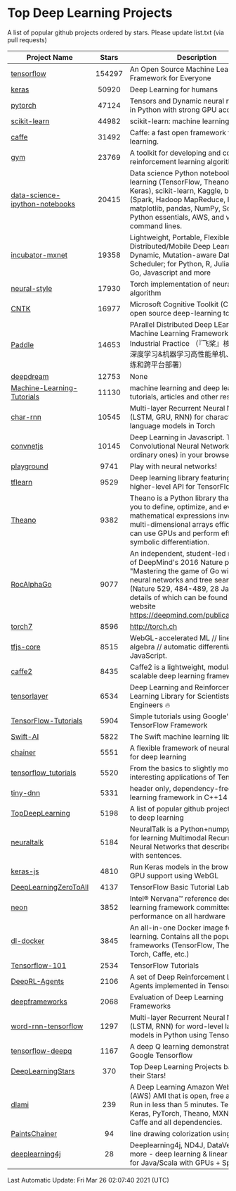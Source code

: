 # Top Deep Learning Projects
A list of popular github projects ordered by stars.
Please update list.txt (via pull requests)

|Project Name| Stars | Description |
| ---------- |:-----:| ----------- |
| [tensorflow](https://github.com/tensorflow/tensorflow) | 154297 | An Open Source Machine Learning Framework for Everyone |
| [keras](https://github.com/keras-team/keras) | 50920 | Deep Learning for humans |
| [pytorch](https://github.com/pytorch/pytorch) | 47124 | Tensors and Dynamic neural networks in Python with strong GPU acceleration |
| [scikit-learn](https://github.com/scikit-learn/scikit-learn) | 44982 | scikit-learn: machine learning in Python |
| [caffe](https://github.com/BVLC/caffe) | 31492 | Caffe: a fast open framework for deep learning. |
| [gym](https://github.com/openai/gym) | 23769 | A toolkit for developing and comparing reinforcement learning algorithms. |
| [data-science-ipython-notebooks](https://github.com/donnemartin/data-science-ipython-notebooks) | 20415 | Data science Python notebooks: Deep learning (TensorFlow, Theano, Caffe, Keras), scikit-learn, Kaggle, big data (Spark, Hadoop MapReduce, HDFS), matplotlib, pandas, NumPy, SciPy, Python essentials, AWS, and various command lines. |
| [incubator-mxnet](https://github.com/apache/incubator-mxnet) | 19358 | Lightweight, Portable, Flexible Distributed/Mobile Deep Learning with Dynamic, Mutation-aware Dataflow Dep Scheduler; for Python, R, Julia, Scala, Go, Javascript and more |
| [neural-style](https://github.com/jcjohnson/neural-style) | 17930 | Torch implementation of neural style algorithm |
| [CNTK](https://github.com/microsoft/CNTK) | 16977 | Microsoft Cognitive Toolkit (CNTK), an open source deep-learning toolkit |
| [Paddle](https://github.com/PaddlePaddle/Paddle) | 14653 | PArallel Distributed Deep LEarning: Machine Learning Framework from Industrial Practice （『飞桨』核心框架，深度学习&机器学习高性能单机、分布式训练和跨平台部署） |
| [deepdream](https://github.com/google/deepdream) | 12753 | None |
| [Machine-Learning-Tutorials](https://github.com/ujjwalkarn/Machine-Learning-Tutorials) | 11130 | machine learning and deep learning tutorials, articles and other resources  |
| [char-rnn](https://github.com/karpathy/char-rnn) | 10545 | Multi-layer Recurrent Neural Networks (LSTM, GRU, RNN) for character-level language models in Torch |
| [convnetjs](https://github.com/karpathy/convnetjs) | 10145 | Deep Learning in Javascript. Train Convolutional Neural Networks (or ordinary ones) in your browser. |
| [playground](https://github.com/tensorflow/playground) | 9741 | Play with neural networks! |
| [tflearn](https://github.com/tflearn/tflearn) | 9529 | Deep learning library featuring a higher-level API for TensorFlow. |
| [Theano](https://github.com/Theano/Theano) | 9382 | Theano is a Python library that allows you to define, optimize, and evaluate mathematical expressions involving multi-dimensional arrays efficiently. It can use GPUs and perform efficient symbolic differentiation. |
| [RocAlphaGo](https://github.com/Rochester-NRT/RocAlphaGo) | 9077 | An independent, student-led replication of DeepMind's 2016 Nature publication, "Mastering the game of Go with deep neural networks and tree search" (Nature 529, 484-489, 28 Jan 2016), details of which can be found on their website https://deepmind.com/publications.html. |
| [torch7](https://github.com/torch/torch7) | 8596 | http://torch.ch |
| [tfjs-core](https://github.com/tensorflow/tfjs-core) | 8515 | WebGL-accelerated ML // linear algebra // automatic differentiation for JavaScript. |
| [caffe2](https://github.com/facebookarchive/caffe2) | 8435 | Caffe2 is a lightweight, modular, and scalable deep learning framework. |
| [tensorlayer](https://github.com/tensorlayer/tensorlayer) | 6534 | Deep Learning and Reinforcement Learning Library for Scientists and Engineers 🔥 |
| [TensorFlow-Tutorials](https://github.com/nlintz/TensorFlow-Tutorials) | 5904 | Simple tutorials using Google's TensorFlow Framework |
| [Swift-AI](https://github.com/Swift-AI/Swift-AI) | 5822 | The Swift machine learning library. |
| [chainer](https://github.com/chainer/chainer) | 5551 | A flexible framework of neural networks for deep learning |
| [tensorflow_tutorials](https://github.com/pkmital/tensorflow_tutorials) | 5520 | From the basics to slightly more interesting applications of Tensorflow |
| [tiny-dnn](https://github.com/tiny-dnn/tiny-dnn) | 5331 | header only, dependency-free deep learning framework in C++14 |
| [TopDeepLearning](https://github.com/aymericdamien/TopDeepLearning) | 5198 | A list of popular github projects related to deep learning |
| [neuraltalk](https://github.com/karpathy/neuraltalk) | 5184 | NeuralTalk is a Python+numpy project for learning Multimodal Recurrent Neural Networks that describe images with sentences. |
| [keras-js](https://github.com/transcranial/keras-js) | 4810 | Run Keras models in the browser, with GPU support using WebGL |
| [DeepLearningZeroToAll](https://github.com/hunkim/DeepLearningZeroToAll) | 4137 | TensorFlow Basic Tutorial Labs |
| [neon](https://github.com/NervanaSystems/neon) | 3852 | Intel® Nervana™ reference deep learning framework committed to best performance on all hardware |
| [dl-docker](https://github.com/floydhub/dl-docker) | 3845 | An all-in-one Docker image for deep learning. Contains all the popular DL frameworks (TensorFlow, Theano, Torch, Caffe, etc.) |
| [Tensorflow-101](https://github.com/sjchoi86/Tensorflow-101) | 2534 | TensorFlow Tutorials |
| [DeepRL-Agents](https://github.com/awjuliani/DeepRL-Agents) | 2106 | A set of Deep Reinforcement Learning Agents implemented in Tensorflow. |
| [deepframeworks](https://github.com/zer0n/deepframeworks) | 2068 | Evaluation of Deep Learning Frameworks |
| [word-rnn-tensorflow](https://github.com/hunkim/word-rnn-tensorflow) | 1297 | Multi-layer Recurrent Neural Networks (LSTM, RNN) for word-level language models in Python using TensorFlow. |
| [tensorflow-deepq](https://github.com/siemanko/tensorflow-deepq) | 1167 | A deep Q learning demonstration using Google Tensorflow |
| [DeepLearningStars](https://github.com/hunkim/DeepLearningStars) | 370 | Top Deep Learning Projects based on their Stars! |
| [dlami](https://github.com/ritchieng/dlami) | 239 | A Deep Learning Amazon Web Service (AWS) AMI that is open, free and works. Run in less than 5 minutes. TensorFlow, Keras, PyTorch, Theano, MXNet, CNTK, Caffe and all dependencies. |
| [PaintsChainer](https://github.com/taizan/PaintsChainer) | 94 | line drawing colorization using chainer |
| [deeplearning4j](https://github.com/deeplearning4j/deeplearning4j) | 28 | Deeplearning4j, ND4J, DataVec and more - deep learning & linear algebra for Java/Scala with GPUs + Spark |

Last Automatic Update: Fri Mar 26 02:07:40 2021 (UTC)
